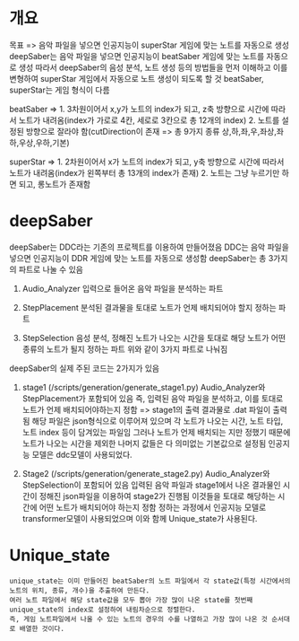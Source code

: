# 개요
 목표 => 음악 파일을 넣으면 인공지능이 superStar 게임에 맞는 노트를 자동으로 생성
 deepSaber는 음악 파일을 넣으면 인공지능이 beatSaber 게임에 맞는 노트를 자동으로 생성
 따라서 deepSaber의 음성 분석, 노트 생성 등의 방법들을 먼저 이해하고 이를 변형하여 superStar 게임에서 자동으로 노트 생성이 되도록 할 것
 beatSaber, superStar는 게임 형식이 다름

 beatSaber 
 => 1. 3차원이어서 x,y가 노트의 index가 되고, z축 방향으로 시간에 따라서 노트가 내려옴(index가 가로로 4칸, 세로로 3칸으로 총 12개의 index)
    2. 노트를 설정된 방향으로 잘라야 함(cutDirection이 존재 => 총 9가지 종류 상,하,좌,우,좌상,좌하,우상,우하,기본)
 
 superStar 
 => 1. 2차원이어서 x가 노트의 index가 되고, y축 방향으로 시간에 따라서 노트가 내려옴(index가 왼쪽부터 총 13개의 index가 존재)
    2. 노트는 그냥 누르기만 하면 되고, 롱노트가 존재함

# deepSaber
 deepSaber는 DDC라는 기존의 프로젝트를 이용하여 만들어졌음
 DDC는 음악 파일을 넣으면 인공지능이 DDR 게임에 맞는 노트를 자동으로 생성함
 deepSaber는 총 3가지의 파트로 나눌 수 있음
 1. Audio_Analyzer
  입력으로 들어온 음악 파일을 분석하는 파트

 2. StepPlacement
  분석된 결과물을 토대로 노트가 언제 배치되어야 할지 정하는 파트

 3. StepSelection
  음성 분석, 정해진 노트가 나오는 시간을 토대로 해당 노트가 어떤 종류의 노트가 될지 정하는 파트
 위와 같이 3가지 파트로 나눠짐

 deepSaber의 실제 주된 코드는 2가지가 있음
 1. stage1 (/scripts/generation/generate_stage1.py)
  Audio_Analyzer와 StepPlacement가 포함되어 있음
  즉, 입력된 음악 파일을 분석하고, 이를 토대로 노트가 언제 배치되어야하는지 정함 => stage1의 출력 결과물로 .dat 파일이 출력됨
  해당 파일은 json형식으로 이루어져 있으며 각 노트가 나오는 시간, 노트 타입, 노트 index 등이 담겨있는 파일임
  그러나 노트가 언제 배치되는 지만 정했기 때문에 노트가 나오는 시간을 제외한 나머지 값들은 다 의미없는 기본값으로 설정됨
  인공지능 모델은 ddc모델이 사용되었다.

 2. Stage2 (/scripts/generation/generate_stage2.py)
  Audio_Analyzer와 StepSelection이 포함되어 있음
  입력된 음악 파일과 stage1에서 나온 결과물인 시간이 정해진 json파일을 이용하여 stage2가 진행됨
  이것들을 토대로 해당하는 시간에 어떤 노트가 배치되어야 하는지 정함
  정하는 과정에서 인공지능 모델로 transformer모델이 사용되었으며 이와 함께 Unique_state가 사용된다.
   # Unique_state
    unique_state는 이미 만들어진 beatSaber의 노트 파일에서 각 state값(특정 시간에서의 노트의 위치, 종류, 개수)을 추출하여 만든다.
    여러 노트 파일에서 해당 state값을 모두 뽑아 가장 많이 나온 state를 첫번째 unique_state의 index로 설정하여 내림차순으로 정렬한다.
    즉, 게임 노트파일에서 나올 수 있는 노트의 경우의 수를 나열하고 가장 많이 나온 것 순서대로 배열한 것이다.
    